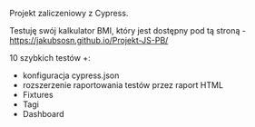 Projekt zaliczeniowy z Cypress.

Testuję swój kalkulator BMI, który jest dostępny pod tą stroną - https://jakubsosn.github.io/Projekt-JS-PB/

10 szybkich testów +:

- konfiguracja cypress.json
- rozszerzenie raportowania testów przez raport HTML
- Fixtures
- Tagi
- Dashboard

